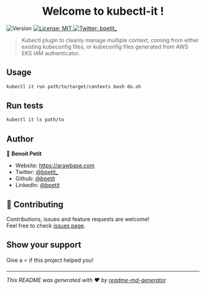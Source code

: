 <h1 align="center">Welcome to kubectl-it !</h1>
<p>
  <img alt="Version" src="https://img.shields.io/badge/version-0.1a-blue.svg?cacheSeconds=2592000" />
  <a href="#" target="_blank">
    <img alt="License: MIT" src="https://img.shields.io/badge/License-MIT-yellow.svg" />
  </a>
  <a href="https://twitter.com/bpetit_" target="_blank">
    <img alt="Twitter: bpetit_" src="https://img.shields.io/twitter/follow/bpetit_.svg?style=social" />
  </a>
</p>

> Kubectl plugin to cleanly manage multiple context, coming from either existing kubeconfig files, or kubeconfig files generated from AWS EKS IAM authenticator.

## Usage

```sh
kubectl it run path/to/target/contexts bash do.sh
```

## Run tests

```sh
kubectl it ls path/to
```

## Author

👤 **Benoit Petit**

* Website: https://arawbase.com
* Twitter: [@bpetit\_](https://twitter.com/bpetit\_)
* Github: [@bpetit](https://github.com/bpetit)
* LinkedIn: [@bpetit](https://linkedin.com/in/bpetit)

## 🤝 Contributing

Contributions, issues and feature requests are welcome!<br />Feel free to check [issues page](https://github.com/bpetit/kubectl-it/issues).

## Show your support

Give a ⭐️ if this project helped you!

***
_This README was generated with ❤️ by [readme-md-generator](https://github.com/kefranabg/readme-md-generator)_

